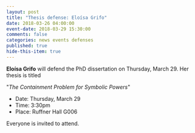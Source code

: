 ```yaml
---
layout: post
title: "Thesis defense: Eloísa Grifo"
date: 2018-03-26 04:00:00
event-date: 2018-03-29 15:30:00
comments: false
categories: news events defenses
published: true
hide-this-item: true
---
```


**Eloísa Grifo** will defend the PhD dissertation on Thursday, March 29. 
Her thesis is titled 

"_The Containment Problem for Symbolic Powers_"

- Date: Thursday, March 29
- Time: 3:30pm
- Place: Ruffner Hall G006

Everyone is invited to attend.
